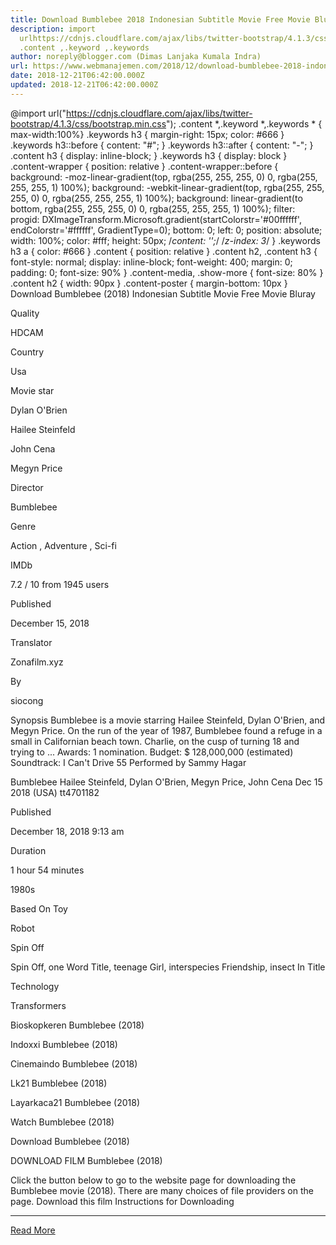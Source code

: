 ```yaml
---
title: Download Bumblebee 2018 Indonesian Subtitle Movie Free Movie Bluray
description: import
  urlhttps://cdnjs.cloudflare.com/ajax/libs/twitter-bootstrap/4.1.3/css/bootstrap.min.css;
  .content ,.keyword ,.keywords
author: noreply@blogger.com (Dimas Lanjaka Kumala Indra)
url: https://www.webmanajemen.com/2018/12/download-bumblebee-2018-indonesian.html
date: 2018-12-21T06:42:00.000Z
updated: 2018-12-21T06:42:00.000Z
---
```


@import url("https://cdnjs.cloudflare.com/ajax/libs/twitter-bootstrap/4.1.3/css/bootstrap.min.css");  .content *,.keyword *,.keywords * { max-width:100%}  .keywords h3 { margin-right: 15px; color: #666 }   .keywords h3::before { content: "#"; }  .keywords h3::after { content: "-"; }  .content h3 { display: inline-block; }  .keywords h3 { display: block }  .content-wrapper {          position: relative      }      .content-wrapper::before {          background: -moz-linear-gradient(top, rgba(255, 255, 255, 0) 0, rgba(255, 255, 255, 1) 100%);          background: -webkit-linear-gradient(top, rgba(255, 255, 255, 0) 0, rgba(255, 255, 255, 1) 100%);          background: linear-gradient(to bottom, rgba(255, 255, 255, 0) 0, rgba(255, 255, 255, 1) 100%);          filter: progid: DXImageTransform.Microsoft.gradient(startColorstr='#00ffffff', endColorstr='#ffffff', GradientType=0);          bottom: 0;          left: 0;          position: absolute;          width: 100%;          color: #fff;          height: 50px;          /*content: '';*/          /*z-index: 3*/      }      .keywords h3 a {          color: #666      }      .content {          position: relative      }      .content h2,      .content h3 {          font-style: normal;          display: inline-block;          font-weight: 400;          margin: 0;          padding: 0;          font-size: 90%      }      .content-media,      .show-more {          font-size: 80%      }      .content h2 {          width: 90px      }      .content-poster {          margin-bottom: 10px      }    
  Download Bumblebee (2018) Indonesian Subtitle Movie Free Movie Bluray 

  

  
  
  
  Quality 
  
  HDCAM 
  
  
  
  Country 
  
  Usa 
  
  
  
  Movie star 
  
  Dylan O'Brien 
  
  Hailee Steinfeld 
  
  John Cena 
  
  Megyn Price 
  
  
  
  Director 
  
  Bumblebee 
  
  
  
  Genre 
  
  Action , Adventure , Sci-fi 
  
  
  
  IMDb 
  
  7.2 
  / 
  10 
  from 
  1945 
  users 
  
  
  Published 
  
  December 15, 2018 
  
  
  
  Translator 
  
  Zonafilm.xyz 
  
  
  
  By 
  
  siocong 
  
  
  Synopsis 
 Bumblebee is a movie starring Hailee Steinfeld, Dylan O'Brien, and Megyn Price.  On the run of the year of 1987, Bumblebee found a refuge in a small in Californian beach town.  Charlie, on the cusp of turning 18 and trying to ... 
 Awards: 1 nomination. 
 Budget: $ 128,000,000 (estimated) 
 Soundtrack: I Can't Drive 55 Performed by Sammy Hagar 

  Bumblebee 
  Hailee Steinfeld, Dylan O'Brien, Megyn Price, John Cena 
  Dec 15 2018 (USA) 
  tt4701182 
  
  
  Published 
  
  December 18, 2018 9:13 am 
  
  
  
  Duration 
  
  1 hour 54 minutes 
  
  
  
  1980s 
  
  Based On Toy 
  
  Robot 
  
  Spin Off 
  
  Spin Off, one Word Title, teenage Girl, interspecies Friendship, insect In Title 
  
  Technology 
  
  Transformers 
  
  Bioskopkeren Bumblebee (2018) 
  
  Indoxxi Bumblebee (2018) 
  
  Cinemaindo Bumblebee (2018) 
  
  Lk21 Bumblebee (2018) 
  
  Layarkaca21 Bumblebee (2018) 
  
  Watch Bumblebee (2018) 
  
  Download Bumblebee (2018) 
  
  
  

  
  DOWNLOAD FILM Bumblebee (2018) 
  
  Click the button below to go to the website page for downloading the Bumblebee movie (2018).  There are many choices of file providers on the page. 
   Download this film   Instructions for Downloading<hr/> <a href="https://www.webmanajemen.com/2018/12/download-bumblebee-2018-indonesian.html" rel="follow" class="button" id="read-more">Read More</a>